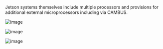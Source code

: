 
Jetson systems themselves include multiple processors and provisions for additional external microprocessors including via CAMBUS.



![image](https://github.com/user-attachments/assets/1dbb6414-f6ad-43e0-a9c1-d8fb5c1c0a96)

![image](https://github.com/user-attachments/assets/3ddc7a50-f78d-4304-9a2f-ce9941ac9323)


![image](https://github.com/user-attachments/assets/eec72879-aad0-4d5b-964b-f24d917cf5af)
